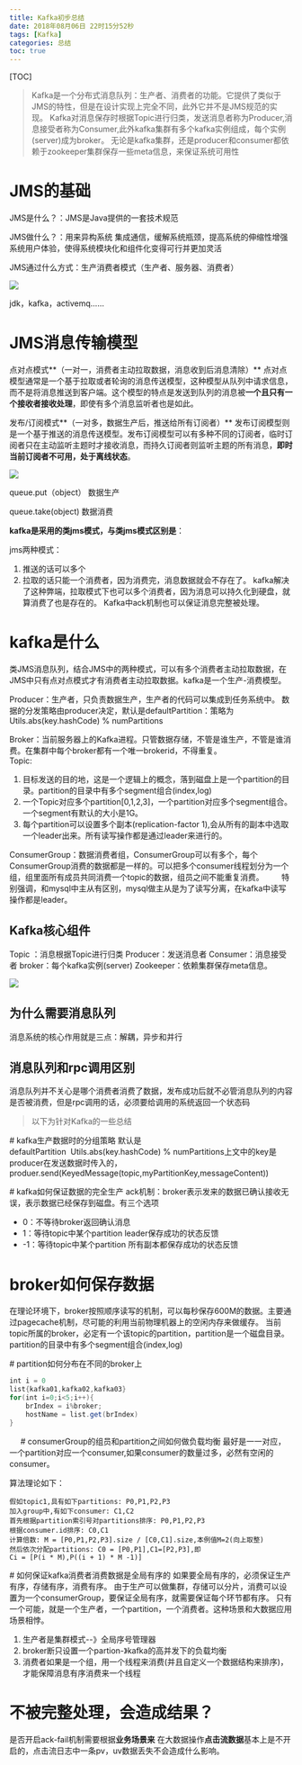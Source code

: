 ```yaml
---
title: Kafka初步总结
date: 2018年08月06日 22时15分52秒
tags: [Kafka]
categories: 总结
toc: true
---
```


[TOC]

>  Kafka是一个分布式消息队列：生产者、消费者的功能。它提供了类似于JMS的特性，但是在设计实现上完全不同，此外它并不是JMS规范的实现。
>  Kafka对消息保存时根据Topic进行归类，发送消息者称为Producer,消息接受者称为Consumer,此外kafka集群有多个kafka实例组成，每个实例(server)成为broker。
>  无论是kafka集群，还是producer和consumer都依赖于zookeeper集群保存一些meta信息，来保证系统可用性
>

# JMS的基础

JMS是什么？：JMS是Java提供的一套技术规范

JMS做什么？：用来异构系统 集成通信，缓解系统瓶颈，提高系统的伸缩性增强系统用户体验，使得系统模块化和组件化变得可行并更加灵活

JMS通过什么方式：生产消费者模式（生产者、服务器、消费者）

![](http://img.gangtieguo.cn/006tNbRwgy1fu895melcpj30zd0ckdgd.jpg)

jdk，kafka，activemq……

<!-- more -->

# JMS消息传输模型

点对点模式**（一对一，消费者主动拉取数据，消息收到后消息清除）**
点对点模型通常是一个基于拉取或者轮询的消息传送模型，这种模型从队列中请求信息，而不是将消息推送到客户端。这个模型的特点是发送到队列的消息被**一个且只有一个接收者接收处理**，即使有多个消息监听者也是如此。

发布/订阅模式**（一对多，数据生产后，推送给所有订阅者）**
发布订阅模型则是一个基于推送的消息传送模型。发布订阅模型可以有多种不同的订阅者，临时订阅者只在主动监听主题时才接收消息，而持久订阅者则监听主题的所有消息，**即时当前订阅者不可用，处于离线状态**。

![](http://img.gangtieguo.cn/0069RVTdgy1fu894keo4oj310n0hd0tv.jpg)

queue.put（object）  数据生产

queue.take(object)    数据消费

**kafka是采用的类jms模式，与类jms模式区别是**： 

jms两种模式：
1. 推送的话可以多个
2. 拉取的话只能一个消费者，因为消费完，消息数据就会不存在了。
  kafka解决了这种弊端，拉取模式下也可以多个消费者，因为消息可以持久化到硬盘，就算消费了也是存在的。
  Kafka中ack机制也可以保证消息完整被处理。



# kafka是什么

类JMS消息队列，结合JMS中的两种模式，可以有多个消费者主动拉取数据，在JMS中只有点对点模式才有消费者主动拉取数据。kafka是一个生产-消费模型。

Producer：生产者，只负责数据生产，生产者的代码可以集成到任务系统中。 数据的分发策略由producer决定，默认是defaultPartition：策略为Utils.abs(key.hashCode) % numPartitions

Broker：当前服务器上的Kafka进程。只管数据存储，不管是谁生产，不管是谁消费。在集群中每个broker都有一个唯一brokerid，不得重复。
    	
Topic:
1. 目标发送的目的地，这是一个逻辑上的概念，落到磁盘上是一个partition的目录。partition的目录中有多个segment组合(index,log)
2. 一个Topic对应多个partition[0,1,2,3]，一个partition对应多个segment组合。一个segment有默认的大小是1G。
3. 每个partition可以设置多个副本(replication-factor 1),会从所有的副本中选取一个leader出来。所有读写操作都是通过leader来进行的。

ConsumerGroup：数据消费者组，ConsumerGroup可以有多个，每个ConsumerGroup消费的数据都是一样的。可以把多个consumer线程划分为一个组，组里面所有成员共同消费一个topic的数据，组员之间不能重复消费。
      
特别强调，和mysql中主从有区别，mysql做主从是为了读写分离，在kafka中读写操作都是leader。




## Kafka核心组件
Topic ：消息根据Topic进行归类
Producer：发送消息者
Consumer：消息接受者
broker：每个kafka实例(server)
Zookeeper：依赖集群保存meta信息。

![](http://img.gangtieguo.cn/006tNbRwgy1fu89ajoxc5j30mf0fnt9d.jpg)



## 为什么需要消息队列

消息系统的核心作用就是三点：解耦，异步和并行

## 消息队列和rpc调用区别
消息队列并不关心是哪个消费者消费了数据，发布成功后就不必管消息队列的内容是否被消费，但是rpc调用的话，必须要给调用的系统返回一个状态码



>以下为针对Kafka的一些总结

# kafka生产数据时的分组策略
默认是defaultPartition  Utils.abs(key.hashCode) % numPartitions上文中的key是producer在发送数据时传入的，produer.send(KeyedMessage(topic,myPartitionKey,messageContent))

# kafka如何保证数据的完全生产
ack机制：broker表示发来的数据已确认接收无误，表示数据已经保存到磁盘。有三个选项
- 0：不等待broker返回确认消息
- 1：等待topic中某个partition leader保存成功的状态反馈
- -1：等待topic中某个partition 所有副本都保存成功的状态反馈

# broker如何保存数据
在理论环境下，broker按照顺序读写的机制，可以每秒保存600M的数据。主要通过pagecache机制，尽可能的利用当前物理机器上的空闲内存来做缓存。
当前topic所属的broker，必定有一个该topic的partition，partition是一个磁盘目录。partition的目录中有多个segment组合(index,log)

# partition如何分布在不同的broker上


```java
int i = 0
list{kafka01,kafka02,kafka03}
for(int i=0;i<5;i++){
    brIndex = i%broker;
    hostName = list.get(brIndex)
}
```


    
# consumerGroup的组员和partition之间如何做负载均衡
最好是一一对应，一个partition对应一个consumer,如果consumer的数量过多，必然有空闲的consumer。

算法理论如下：

```
假如topic1,具有如下partitions: P0,P1,P2,P3
加入group中,有如下consumer: C1,C2
首先根据partition索引号对partitions排序: P0,P1,P2,P3
根据consumer.id排序: C0,C1
计算倍数: M = [P0,P1,P2,P3].size / [C0,C1].size,本例值M=2(向上取整)
然后依次分配partitions: C0 = [P0,P1],C1=[P2,P3],即Ci = [P(i * M),P((i + 1) * M -1)]
```



# 如何保证kafka消费者消费数据是全局有序的
如果要全局有序的，必须保证生产有序，存储有序，消费有序。
由于生产可以做集群，存储可以分片，消费可以设置为一个consumerGroup，要保证全局有序，就需要保证每个环节都有序。
只有一个可能，就是一个生产者，一个partition，一个消费者。这种场景和大数据应用场景相悖。
1. 生产者是集群模式--》全局序号管理器
2. broker断只设置一个partion-》kafka的高并发下的负载均衡
3. 消费者如果是一个组，用一个线程来消费(并且自定义一个数据结构来排序)，才能保障消息有序消费来一个线程


# 不被完整处理，会造成结果？ 
是否开启ack-fail机制需要根据**业务场景来** 在大数据操作**点击流数据**基本上是不开启的，点击流日志中一条pv，uv数据丢失不会造成什么影响。